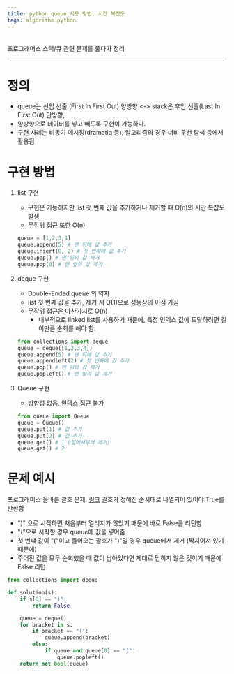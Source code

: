 ```yaml
---
title: python queue 사용 방법, 시간 복잡도
tags: algorithm python
---
```


<br/>
프로그래머스 스택/큐 관련 문제를 풀다가 정리 <br/>
<!--more-->

---

# 정의
- queue는 선입 선출 (First In First Out) 양방향 <-> stack은 후입 선출(Last In First Out) 단방향,
- 양방향으로 데이터를 넣고 빼도록 구현이 가능하다.
- 구현 사례는 비동기 메시징(dramatiq 등), 알고리즘의 경우 너비 우선 탐색 등에서 활용됨

# 구현 방법
1. list 구현
   - 구현은 가능하지만 list 첫 번째 값을 추가하거나 제거할 때 O(n)의 시간 복잡도 발생
   - 무작위 접근 또한 O(n)
    ```python
   queue = [1,2,3,4]
   queue.append(5) # 맨 뒤에 값 추가
   queue.insert(0, 2) # 첫 번째에 값 추가
   queue.pop() # 맨 뒤의 값 제거
   queue.pop(0) # 맨 앞의 값 제거
    ```

2. deque 구현
   - Double-Ended queue 의 약자
   - list 첫 번째 값을 추가, 제거 시 O(1)으로 성능상의 이점 가짐
   - 무작위 접근은 마찬가지로 O(n)
     - 내부적으로 linked list를 사용하기 때문에, 특정 인덱스 값에 도달하려면 길이만큼 순회를 해야 함.
    ```python
    from collections import deque
    queue = deque([1,2,3,4])
    queue.append(5) # 맨 뒤에 값 추가
    queue.appendleft(2) # 첫 번째에 값 추가
    queue.pop() # 맨 뒤의 값 제거
    queue.popleft() # 맨 앞의 값 제거
     ```

3. Queue 구현
   - 방향성 없음, 인덱스 접근 불가
    ```python
    from queue import Queue
    queue = Queue()
    queue.put(1) # 값 추가
    queue.put(2) # 값 추가
    queue.get() # 1 (앞에서부터 제거)
    queue.get() # 2
     ```

# 문제 예시
프로그래머스 올바른 괄호 문제. [링크](https://school.programmers.co.kr/learn/courses/30/lessons/12909) 괄호가 정해진 순서대로 나열되어 있어야 True를 반환함
- ")" 으로 시작하면 처음부터 열리지가 않았기 때문에 바로 False를 리턴함
- "("으로 시작할 경우 queue에 값을 넣어줌
- 첫 번쨰 값이 "("이고 들어오는 괄호가 ")"일 경우 queue에서 제거 (짝지어져 있기 때문에)
- 주어진 값을 모두 순회했을 때 값이 남아있다면 제대로 닫히지 않은 것이기 때문에 False 리턴

```python
from collections import deque

def solution(s):
    if s[0] == ")":
        return False

    queue = deque()
    for bracket in s:
        if bracket == "(":
            queue.append(bracket)
        else:
            if queue and queue[0] == "(":
                queue.popleft()
    return not bool(queue)
```
